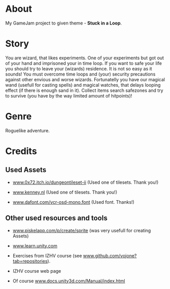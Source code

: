 # About
My GameJam project to given theme - **Stuck in a Loop**.

# Story
You are wizard, that likes experiments. 
One of your experiments but got out of your hand and imprisoned your in time loop.
If you want to safe your life you should try to leave your (wizards) residence.
It is not so easy as it sounds! 
You must overcome time loops and (your) security precautions against other envious and worse wizards.
Fortunatelly you have our magical wand (usefull for casting spells) and magical watches, that delays looping effect (if there is enough sand in it).
Collect items search safezones and try to survive (you have by the way limited amount of hitpoints)!

# Genre
Roguelike adventure. 

# Credits

## Used Assets

+ www.0x72.itch.io/dungeontileset-ii  (Used one of tilesets. Thank you!)

+ www.kenney.nl (Used one of tilesets. Thank you!)

+ www.dafont.com/vcr-osd-mono.font (Used font. Thanks!)


## Other used resources and tools

+ www.piskelapp.com/p/create/sprite (was very usefull for creating Assets)

+ www.learn.unity.com

+ Exercises from IZHV course (see www.github.com/vojone?tab=repositories).

+ IZHV course web page

+ Of course www.docs.unity3d.com/Manual/index.html

